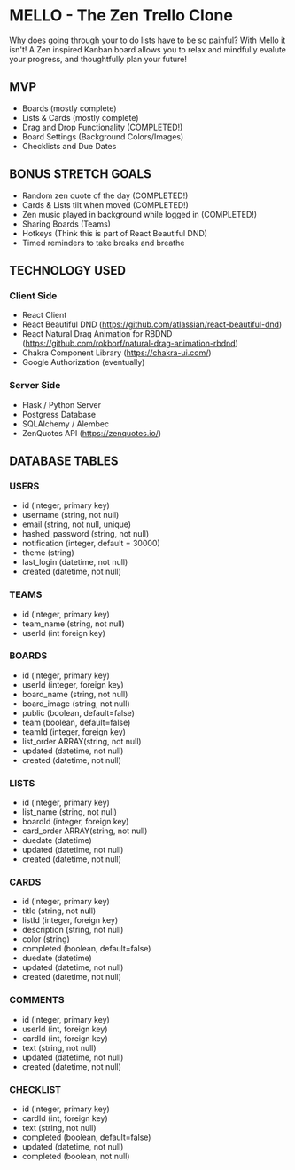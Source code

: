 # MELLO - The Zen Trello Clone
Why does going through your to do lists have to be so painful?  With Mello it isn't!
A Zen inspired Kanban board allows you to relax and mindfully evalute your progress, and thoughtfully plan your future!  

## MVP
- Boards (mostly complete)
- Lists & Cards (mostly complete)
- Drag and Drop Functionality (COMPLETED!)
- Board Settings (Background Colors/Images)
- Checklists and Due Dates

## BONUS STRETCH GOALS
- Random zen quote of the day (COMPLETED!)
- Cards & Lists tilt when moved (COMPLETED!)
- Zen music played in background while logged in (COMPLETED!) 
- Sharing Boards (Teams)
- Hotkeys (Think this is part of React Beautiful DND)
- Timed reminders to take breaks and breathe

## TECHNOLOGY USED
### Client Side
- React Client 
- React Beautiful DND (https://github.com/atlassian/react-beautiful-dnd)
- React Natural Drag Animation for RBDND (https://github.com/rokborf/natural-drag-animation-rbdnd)
- Chakra Component Library (https://chakra-ui.com/)
- Google Authorization (eventually)

### Server Side
- Flask / Python Server
- Postgress Database
- SQLAlchemy / Alembec
- ZenQuotes API (https://zenquotes.io/)

## DATABASE TABLES
### USERS
- id (integer, primary key)
- username (string, not null)
- email (string, not null, unique)
- hashed_password (string, not null)
- notification (integer, default = 30000)
- theme (string)
- last_login (datetime, not null)
- created (datetime, not null)

### TEAMS
- id (integer, primary key)
- team_name (string, not null)
- userId (int foreign key)

### BOARDS
- id (integer, primary key)
- userId (integer, foreign key)
- board_name (string, not null)
- board_image (string, not null)
- public (boolean, default=false)
- team (boolean, default=false)
- teamId (integer, foreign key)
- list_order ARRAY(string, not null)
- updated (datetime, not null)
- created (datetime, not null)

### LISTS
- id (integer, primary key)
- list_name (string, not null)
- boardId (integer, foreign key)
- card_order ARRAY(string, not null)
- duedate (datetime)
- updated (datetime, not null)
- created (datetime, not null)

### CARDS
- id (integer, primary key)
- title (string, not null)
- listId (integer, foreign key)
- description (string, not null)
- color (string)
- completed (boolean, default=false)
- duedate (datetime)
- updated (datetime, not null)
- created (datetime, not null)

### COMMENTS
- id (integer, primary key)
- userId (int, foreign key)
- cardId (int, foreign key)
- text (string, not null)
- updated (datetime, not null)
- created (datetime, not null)

### CHECKLIST
- id (integer, primary key)
- cardId (int, foreign key)
- text (string, not null)
- completed (boolean, default=false)
- updated (datetime, not null)
- completed (boolean, not null)

